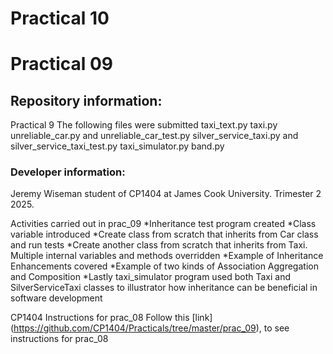 # Practical 10


# Practical 09

## Repository information:
Practical 9 The following files were submitted
taxi_text.py
taxi.py 
unreliable_car.py and unreliable_car_test.py
silver_service_taxi.py and silver_service_taxi_test.py
taxi_simulator.py
band.py 

### Developer information:
Jeremy Wiseman student of CP1404 at James Cook University. Trimester 2 2025.

Activities carried out in prac_09
*Inheritance test program created
*Class variable introduced
*Create class from scratch that inherits from Car class and run tests
*Create another class from scratch that inherits from Taxi. Multiple internal variables and methods overridden
*Example of Inheritance Enhancements covered
*Example of two kinds of Association Aggregation and Composition
*Lastly taxi_simulator program used both Taxi and SilverServiceTaxi classes to illustrator how inheritance can be beneficial in software development


CP1404 Instructions for prac_08
Follow this [link] (https://github.com/CP1404/Practicals/tree/master/prac_09), to see instructions for prac_08